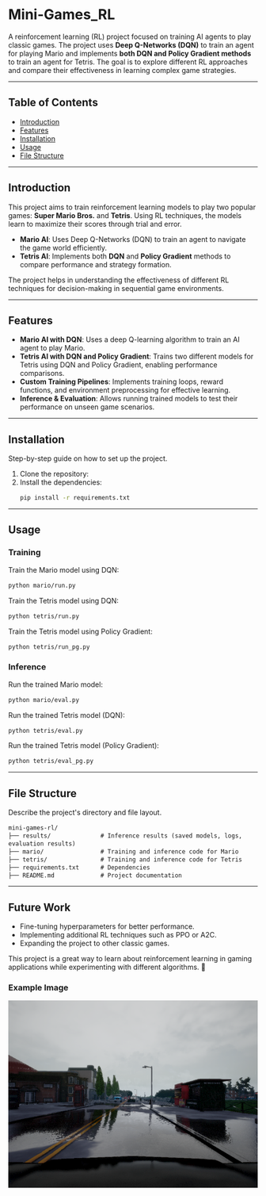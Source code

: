 # **Mini-Games_RL**

A reinforcement learning (RL) project focused on training AI agents to play classic games. The project uses **Deep Q-Networks (DQN)** to train an agent for playing Mario and implements **both DQN and Policy Gradient methods** to train an agent for Tetris. The goal is to explore different RL approaches and compare their effectiveness in learning complex game strategies.

---

## **Table of Contents**

- [Introduction](#introduction)
- [Features](#features)
- [Installation](#installation)
- [Usage](#usage)
- [File Structure](#file-structure)

---

## **Introduction**

This project aims to train reinforcement learning models to play two popular games: **Super Mario Bros.** and **Tetris**. Using RL techniques, the models learn to maximize their scores through trial and error.

* **Mario AI**: Uses Deep Q-Networks (DQN) to train an agent to navigate the game world efficiently.
* **Tetris AI**: Implements both **DQN** and **Policy Gradient** methods to compare performance and strategy formation.

The project helps in understanding the effectiveness of different RL techniques for decision-making in sequential game environments.

---

## **Features**

* **Mario AI with DQN**: Uses a deep Q-learning algorithm to train an AI agent to play Mario.
* **Tetris AI with DQN and Policy Gradient**: Trains two different models for Tetris using DQN and Policy Gradient, enabling performance comparisons.
* **Custom Training Pipelines**: Implements training loops, reward functions, and environment preprocessing for effective learning.
* **Inference & Evaluation**: Allows running trained models to test their performance on unseen game scenarios.

---

## **Installation**

Step-by-step guide on how to set up the project.

1. Clone the repository:
2. Install the dependencies:
   ```bash
   pip install -r requirements.txt
   ```

---

## **Usage**

### **Training**

Train the Mario model using DQN:

```bash
python mario/run.py
```

Train the Tetris model using DQN:

```bash
python tetris/run.py
```

Train the Tetris model using Policy Gradient:

```bash
python tetris/run_pg.py
```

### **Inference**

Run the trained Mario model:

```bash
python mario/eval.py
```

Run the trained Tetris model (DQN):

```bash
python tetris/eval.py
```

Run the trained Tetris model (Policy Gradient):

```bash
python tetris/eval_pg.py
```

---

## **File Structure**

Describe the project's directory and file layout.

```plaintext
mini-games-rl/
├── results/              # Inference results (saved models, logs, evaluation results)
├── mario/                # Training and inference code for Mario
├── tetris/               # Training and inference code for Tetris
├── requirements.txt      # Dependencies
├── README.md             # Project documentation
```

---

## **Future Work**

* Fine-tuning hyperparameters for better performance.
* Implementing additional RL techniques such as PPO or A2C.
* Expanding the project to other classic games.

This project is a great way to learn about reinforcement learning in gaming applications while experimenting with different algorithms. 🚀

### Example Image

![Example Screenshot](https://github.com/Kane-ouvic/CARLA_Segmentation/blob/main/result/imgs/1.png)

